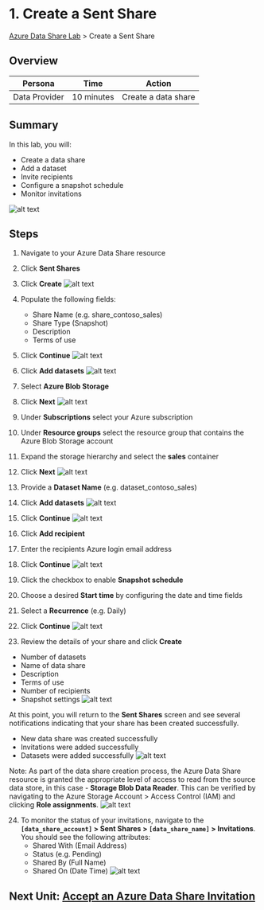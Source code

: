 # 1. Create a Sent Share

[Azure Data Share Lab](../README.md) > Create a Sent Share

## Overview
| Persona | Time | Action |
| -----  | ----- | ----- |
| Data Provider | 10 minutes | Create a data share |

## Summary
In this lab, you will:
* Create a data share
* Add a dataset
* Invite recipients
* Configure a snapshot schedule
* Monitor invitations

![alt text](../images/azure_data_share_data_provider.png "Azure Data Share - Data Provider")

## Steps

1. Navigate to your Azure Data Share resource
2. Click **Sent Shares**
3. Click **Create**
![alt text](../images/azure_data_share_sent_share_create.png "Azure Data Share - Create Sent Share")

4. Populate the following fields:
    * Share Name (e.g. share_contoso_sales)
    * Share Type (Snapshot)
    * Description
    * Terms of use

5. Click **Continue**
![alt text](../images/azure_data_share_sent_share_details.png "Azure Data Share - Share Details")

6. Click **Add datasets**
![alt text](../images/azure_data_share_sent_share_add_dataset.png "Azure Data Share - Add Datasets")

7. Select **Azure Blob Storage**
8. Click **Next**
![alt text](../images/azure_data_share_sent_share_dataset_type.png "Azure Data Share - Dataset Type")

9. Under **Subscriptions** select your Azure subscription
10. Under **Resource groups** select the resource group that contains the Azure Blob Storage account
11. Expand the storage hierarchy and select the **sales** container
12. Click **Next**
![alt text](../images/azure_data_share_sent_share_blob_storage.png "Azure Data Share - Azure Blob Storage (Configure)")

13. Provide a **Dataset Name** (e.g. dataset_contoso_sales)
14. Click **Add datasets**
![alt text](../images/azure_data_share_sent_share_add_storage.png "Azure Data Share - Azure Blob Storage (Dataset Name)")

15. Click **Continue**
![alt text](../images/azure_data_share_sent_share_datasets.png "Azure Data Share - Datasets")

16. Click **Add recipient**
17. Enter the recipients Azure login email address
18. Click **Continue**
![alt text](../images/azure_data_share_sent_share_recipient.png "Azure Data Share - Recipients")

19. Click the checkbox to enable **Snapshot schedule**
20. Choose a desired **Start time** by configuring the date and time fields
21. Select a **Recurrence** (e.g. Daily)
22. Click **Continue**
![alt text](../images/azure_data_share_sent_share_snapshot.png "Azure Data Share - Snapshot Settings")

23. Review the details of your share and click **Create**
- Number of datasets
- Name of data share
- Description
- Terms of use
- Number of recipients
- Snapshot settings
![alt text](../images/azure_data_share_sent_share_review.png "Azure Data Share - Review and Create")

At this point, you will return to the **Sent Shares** screen and see several notifications indicating that your share has been created successfully.
* New data share was created successfully
* Invitations were added successfully
* Datasets were added successfully
![alt text](../images/azure_data_share_sent_share_success.png "Azure Data Share - Notifications")

Note: As part of the data share creation process, the Azure Data Share resource is granted the appropriate level of access to read from the source data store, in this case - **Storage Blob Data Reader**. This can be verified by navigating to the Azure Storage Account > Access Control (IAM) and clicking **Role assignments**.
![alt text](../images/azure_data_share_sent_share_role_assignment.png "Azure Data Share - Storage Blob Data Reader")

24. To monitor the status of your invitations, navigate to the **`[data_share_account]` > Sent Shares > `[data_share_name]` > Invitations**. You should see the following attributes:  
    * Shared With (Email Address)
    * Status (e.g. Pending)
    * Shared By (Full Name)
    * Shared On (Date Time)
![alt text](../images/azure_data_share_sent_share_invitations.png "Azure Data Share - Monitor Invitations")

## Next Unit: [Accept an Azure Data Share Invitation](../labs/02_accept_invitation.md)